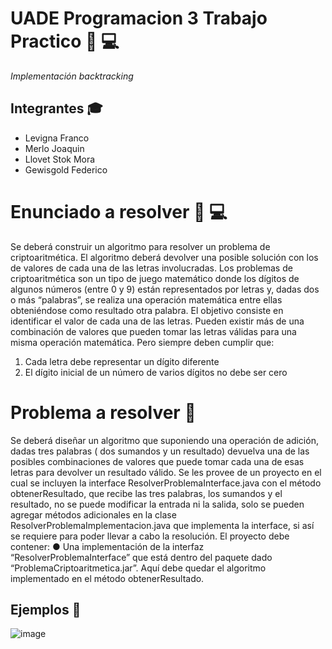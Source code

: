 # UADE Programacion 3 Trabajo Practico 🚀 💻
_Implementación backtracking_

## Integrantes 🎓
* Levigna Franco
* Merlo Joaquin
* Llovet Stok Mora
* Gewisgold Federico


# Enunciado a resolver 🔎 💻

Se deberá construir un algoritmo para resolver un problema de criptoaritmética. El algoritmo
deberá devolver una posible solución con los de valores de cada una de las letras involucradas.
Los problemas de criptoaritmética son un tipo de juego matemático donde los dígitos de algunos
números (entre 0 y 9) están representados por letras y, dadas dos o más “palabras”, se realiza
una operación matemática entre ellas obteniéndose como resultado otra palabra. El objetivo
consiste en identificar el valor de cada una de las letras.
Pueden existir más de una combinación de valores que pueden tomar las letras válidas para una
misma operación matemática. Pero siempre deben cumplir que:
1. Cada letra debe representar un dígito diferente
2. El dígito inicial de un número de varios dígitos no debe ser cero


# Problema a resolver 🔎
Se deberá diseñar un algoritmo que suponiendo una operación de adición, dadas tres palabras (
dos sumandos y un resultado) devuelva una de las posibles combinaciones de valores que puede
tomar cada una de esas letras para devolver un resultado válido.
Se les provee de un proyecto en el cual se incluyen la interface ResolverProblemaInterface.java
con el método obtenerResultado, que recibe las tres palabras, los sumandos y el resultado, no
se puede modificar la entrada ni la salida, solo se pueden agregar métodos adicionales en la
clase ResolverProblemaImplementacion.java que implementa la interface, si así se requiere
para poder llevar a cabo la resolución.
El proyecto debe contener:
● Una implementación de la interfaz “ResolverProblemaInterface” que está dentro del
paquete dado “ProblemaCriptoaritmetica.jar”. Aquí debe quedar el algoritmo
implementado en el método obtenerResultado.


## Ejemplos 📝
![image](https://user-images.githubusercontent.com/61808965/122137309-b2d97780-ce1a-11eb-952d-d30e2d59dd67.png)

